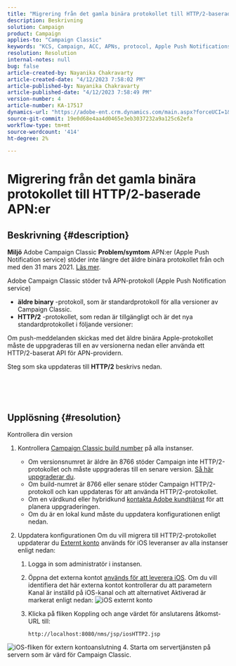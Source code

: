 ```yaml
---
title: "Migrering från det gamla binära protokollet till HTTP/2-baserade APN:er"
description: Beskrivning
solution: Campaign
product: Campaign
applies-to: "Campaign Classic"
keywords: "KCS, Campaign, ACC, APNs, protocol, Apple Push Notifications"
resolution: Resolution
internal-notes: null
bug: false
article-created-by: Nayanika Chakravarty
article-created-date: "4/12/2023 7:58:02 PM"
article-published-by: Nayanika Chakravarty
article-published-date: "4/12/2023 7:58:49 PM"
version-number: 4
article-number: KA-17517
dynamics-url: "https://adobe-ent.crm.dynamics.com/main.aspx?forceUCI=1&pagetype=entityrecord&etn=knowledgearticle&id=3e3bf14f-6cd9-ed11-a7c7-6045bd006b4b"
source-git-commit: 19e0d68e4aa4d0465e3eb3037232a9a125c62efa
workflow-type: tm+mt
source-wordcount: '414'
ht-degree: 2%

---
```


# Migrering från det gamla binära protokollet till HTTP/2-baserade APN:er

## Beskrivning {#description}

<b>Miljö</b>
Adobe Campaign Classic
<b>Problem/symtom</b>
APN:er (Apple Push Notification service) stöder inte längre det äldre binära protokollet från och med den 31 mars 2021. [Läs mer](https://developer.apple.com/news/?id=c88acm2b).

Adobe Campaign Classic stöder två APN-protokoll (Apple Push Notification service)

- <b>äldre binary</b> -protokoll, som är standardprotokoll för alla versioner av Campaign Classic.
- <b>HTTP/2</b> -protokollet, som redan är tillgängligt och är det nya standardprotokollet i följande versioner:


Om push-meddelanden skickas med det äldre binära Apple-protokollet måste de uppgraderas till en av versionerna nedan eller använda ett HTTP/2-baserat API för APN-providern.

Steg som ska uppdateras till <b>HTTP/2</b> beskrivs nedan.


<br><br> <br>

## Upplösning {#resolution}

Kontrollera din version
1. Kontrollera [Campaign Classic build number](https://experienceleague.adobe.com/docs/campaign-classic/using/getting-started/starting-with-adobe-campaign/launching-adobe-campaign.html?lang=en#getting-your-campaign-version) på alla instanser.

   - Om versionsnumret är äldre än 8766 stöder Campaign inte HTTP/2-protokollet och måste uppgraderas till en senare version. [Så här uppgraderar du](https://experienceleague.adobe.com/docs/campaign-classic/using/monitoring-campaign-classic/updating-adobe-campaign/build-upgrade.html?lang=en#performing-a-build-upgrade).
   - Om build-numret är 8766 eller senare stöder Campaign HTTP/2-protokoll och kan uppdateras för att använda HTTP/2-protokollet.
   - Om en värdkund eller hybridkund [kontakta Adobe kundtjänst](https://experienceleague.adobe.com/docs/customer-one/using/home.html?lang=en) för att planera uppgraderingen.
   - Om du är en lokal kund måste du uppdatera konfigurationen enligt nedan.
2. Uppdatera konfigurationen Om du vill migrera till HTTP/2-protokollet uppdaterar du [Externt konto](https://experienceleague.adobe.com/docs/campaign-classic/using/installing-campaign-classic/accessing-external-database/external-accounts.html?lang=en) används för iOS leveranser av alla instanser enligt nedan:

   1. Logga in som administratör i instansen.
   2. Öppna det externa kontot [används för att leverera iOS](https://experienceleague.adobe.com/docs/campaign-classic/using/sending-messages/sending-push-notifications/configure-the-mobile-app/configuring-the-mobile-application.html?lang=en). Om du vill identifiera det här externa kontot kontrollerar du att parametern Kanal är inställd på iOS-kanal och att alternativet Aktiverad är markerat enligt nedan: ![iOS externt konto](https://helpx.adobe.com/content/dam/help/en/campaign/kb/migrate-to-http2/jcr_content/main-pars/procedure/proc_par/step_1/step_par/image/iOS-ext-account.png "iOS-ext-account")
   3. Klicka på fliken Koppling och ange värdet för anslutarens åtkomst-URL till:

      ```
      http://localhost:8080/nms/jsp/iosHTTP2.jsp
      ```

![iOS-fliken för extern kontoanslutning](https://helpx.adobe.com/content/dam/help/en/campaign/kb/migrate-to-http2/jcr_content/main-pars/procedure/proc_par/step/step_par/image/iOs-ext-account-connector.png "iOS-ext-account-connector")
4. Starta om servertjänsten på servern som är värd för Campaign Classic.

